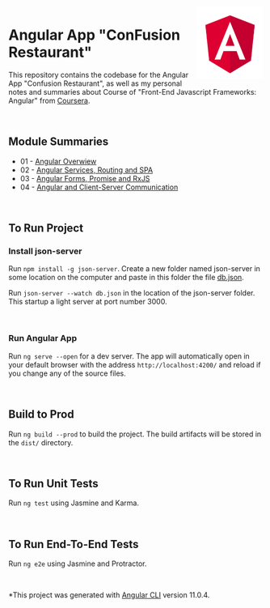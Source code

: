 <img src="https://github.com/devniel93/angular-restaurant-app/blob/master/src/assets/images/angular-logo.svg" align="right" width="131" height="143">

# Angular App "ConFusion Restaurant"

This repository contains the codebase for the Angular App "Confusion Restaurant", as well as my personal notes and summaries about Course of "Front-End Javascript Frameworks: Angular" from [Coursera](https://www.coursera.org/learn/angular).

<br/>

## Module Summaries
* 01 - [Angular Overwiew](https://github.com/devniel93/angular-restaurant-app/wiki/Module-01---Angular-Overwiew)
* 02 - [Angular Services, Routing and SPA](https://github.com/devniel93/angular-restaurant-app/wiki/Module-02-Angular-Services,-Routing-and-SPA)
* 03 - [Angular Forms, Promise and RxJS](https://github.com/devniel93/angular-restaurant-app/wiki/Module-03-Angular-Forms,-Promise-and-RxJS)
* 04 - [Angular and Client-Server Communication](https://github.com/devniel93/angular-restaurant-app/wiki/Module-04-Angular-and-Client-Server-Communication)

<br/>

## To Run Project

### Install json-server

Run `npm install -g json-server`. Create a new folder named json-server in some location on the computer and paste in this folder the file [db.json](https://github.com/devniel93/angular-restaurant-app/blob/master/src/assets/data/db.json).

Run `json-server --watch db.json` in the location of the json-server folder. This startup a light server at port number 3000.

<br/>

### Run Angular App

Run `ng serve --open` for a dev server. The app will automatically open in your default browser with the address `http://localhost:4200/` and reload if you change any of the source files.

<br/>

## Build to Prod

Run `ng build --prod` to build the project. The build artifacts will be stored in the `dist/` directory. 

<br/>

## To Run Unit Tests 
Run `ng test` using Jasmine and Karma.

<br/>

## To Run End-To-End Tests
Run `ng e2e` using Jasmine and Protractor.

<br/>

*This project was generated with [Angular CLI](https://github.com/angular/angular-cli) version 11.0.4.
